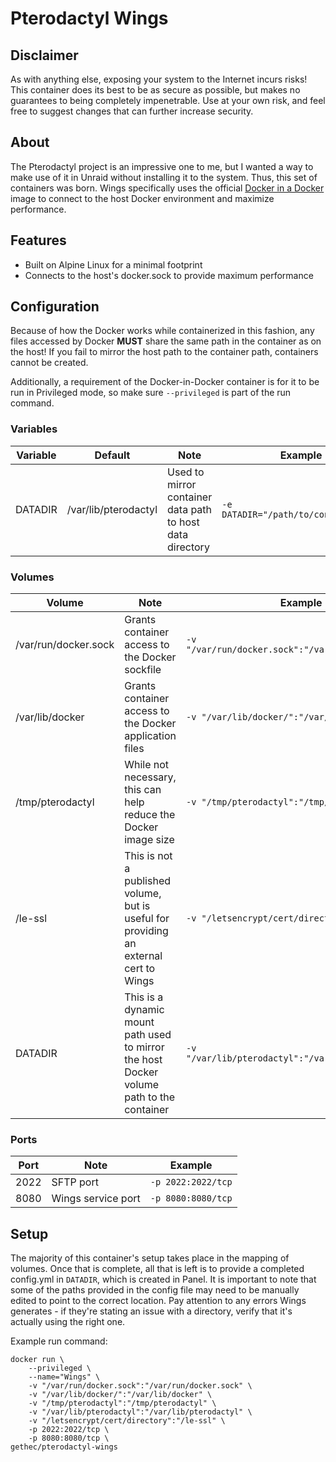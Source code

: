 # Pterodactyl Wings #

## Disclaimer ##
As with anything else, exposing your system to the Internet incurs risks!  This container does its best to be as secure as possible, but makes no guarantees to being completely impenetrable.  Use at your own risk, and feel free to suggest changes that can further increase security.

## About ##
The Pterodactyl project is an impressive one to me, but I wanted a way to make use of it in Unraid without installing it to the system.  Thus, this set of containers was born.  Wings specifically uses the official [Docker in a Docker](https://hub.docker.com/_/docker) image to connect to the host Docker environment and maximize performance.

## Features ##
* Built on Alpine Linux for a minimal footprint
* Connects to the host's docker.sock to provide maximum performance

## Configuration ##
Because of how the Docker works while containerized in this fashion, any files accessed by Docker **MUST** share the same path in the container as on the host!  If you fail to mirror the host path to the container path, containers cannot be created.

Additionally, a requirement of the Docker-in-Docker container is for it to be run in Privileged mode, so make sure `--privileged` is part of the run command.

### Variables ###
| Variable | Default | Note | Example |
|----------|---------|------|---------|
| DATADIR | /var/lib/pterodactyl | Used to mirror container data path to host data directory | `-e DATADIR="/path/to/configfolder"` |

### Volumes ###
| Volume | Note | Example |
|--------|------|---------|
| /var/run/docker.sock | Grants container access to the Docker sockfile | `-v "/var/run/docker.sock":"/var/run/docker.sock"` |
| /var/lib/docker | Grants container access to the Docker application files | `-v "/var/lib/docker/":"/var/lib/docker"` |
| /tmp/pterodactyl | While not necessary, this can help reduce the Docker image size | `-v "/tmp/pterodactyl":"/tmp/pterodactyl"` |
| /le-ssl | This is not a published volume, but is useful for providing an external cert to Wings | `-v "/letsencrypt/cert/directory":"/le-ssl"` |
| DATADIR | This is a dynamic mount path used to mirror the host Docker volume path to the container | `-v "/var/lib/pterodactyl":"/var/lib/pterodactyl"` |

### Ports ###
| Port | Note | Example |
|------|---------|---------|
| 2022 | SFTP port | `-p 2022:2022/tcp` |
| 8080 | Wings service port | `-p 8080:8080/tcp` |

## Setup ##
The majority of this container's setup takes place in the mapping of volumes.  Once that is complete, all that is left is to provide a completed config.yml in `DATADIR`, which is created in Panel.  It is important to note that some of the paths provided in the config file may need to be manually edited to point to the correct location.  Pay attention to any errors Wings generates - if they're stating an issue with a directory, verify that it's actually using the right one.

Example run command:

    docker run \
        --privileged \
        --name="Wings" \
        -v "/var/run/docker.sock":"/var/run/docker.sock" \
        -v "/var/lib/docker/":"/var/lib/docker" \
        -v "/tmp/pterodactyl":"/tmp/pterodactyl" \
        -v "/var/lib/pterodactyl":"/var/lib/pterodactyl" \
        -v "/letsencrypt/cert/directory":"/le-ssl" \
        -p 2022:2022/tcp \
        -p 8080:8080/tcp \
    gethec/pterodactyl-wings